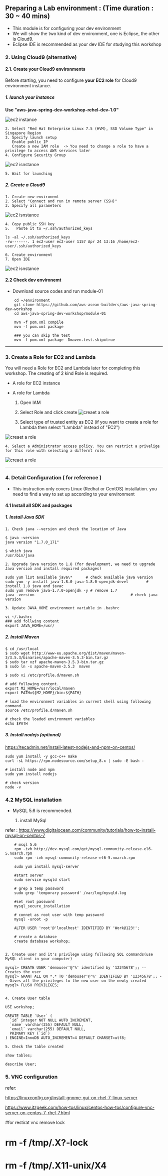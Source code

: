 ## Preparing a Lab environment : (Time duration : 30 ~ 40 mins)
- This module is for configuring your dev environment
- We will show the two kind of dev environment, one is Eclipse, the other is Cloud9.
- Eclipse IDE is recommended as your dev IDE for studying this workshop



### 2. Using Cloud9 (alternative) 


#### 2.1. Create your Cloud9 environments
Before starting, you need to configure **your EC2 role** for Cloud9 environment instance.

##### 1. launch your instance 

**Use "aws-java-spring-dev-workshop-rehel-dev-1.0"**

![ec2 instance](./images/module-01/01.png)

	2. Select "Red Hat Enterprise Linux 7.5 (HVM), SSD Volume Type" in Singapore Region	
	3. Specify launch setup 
	   Enable public IP
	   Create a new IAM role  -> You need to change a role to have a privilege to access AWS services later
	4. Configure Security Group
![ec2 isnstance](./images/module-01/03.png)	
	
	5. Wait for launching	
	
##### 2. Create a Cloud9 
	1. Create new environemt
	2. Select "Connect and run in remote server (SSH)"
	3. Specify all parameters
![ec2 isnstance](./images/module-01/04.png)	
	
	4. Copy public SSH key 
	5.	 Paste it to ~/.ssh/authorized_keys
	
```
ls -al ~/.ssh/authorized_keys 
-rw-------. 1 ec2-user ec2-user 1157 Apr 24 13:16 /home/ec2-user/.ssh/authorized_keys	

```
	6. Create environment
	7. Open IDE
	
![ec2 isnstance](./images/module-01/05.png)

#### 2.2 Check dev environemt
- Download source codes and run module-01


```
	cd ~/environment
	git clone https://github.com/aws-asean-builders/aws-java-spring-dev-workshop
	cd aws-java-spring-dev-workshop/module-01

	mvn -f pom.xml compile
	mvn -f pom.xml package
	
	### you can skip the test
	mvn -f pom.xml package -Dmaven.test.skip=true

```

<hr>

### 3. Create a Role for EC2 and Lambda
You will need a Role for EC2 and Lambda later for completing this workshop. The creating of 2 kind Role is required.
- A role for EC2 instance
- A role for Lambda

	1. Open IAM
	2. Select Role and click create
![creaet a role](./images/module-00/01.png) 

	3. Select type of trusted entity as EC2 (if you want to create a role for Lambda then select "Lambda" instead of "EC2")

![creaet a role](./images/module-00/02.png) 

	4. Select a Administrator access policy. You can restrict a privelige for this role with selecting a differnt role.
	
![creaet a role](./images/module-00/03.png) 

<hr>

### 4. Detail Configuration ( for reference )
- This instruction only covers Linux (Redhat or CentOS) installation. you need to find a way to set up according to your environment



#### 4.1 Install all SDK and packages

##### 1. Install Java SDK
	1. Check java --version and check the location of Java 
```
$ java -version
java version "1.7.0_171"

$ which java
/usr/bin/java

```
	
	2. Upgrade java version to 1.8 (for development, we need to upgrade Java version and install required packages)
	
```
sudo yum list available java\*      # check available java version
sudo yum -y install java-1.8.0 java-1.8.0-openjdk-devel        # install 1.8 java and javac
sudo yum remove java-1.7.0-openjdk -y # remove 1.7
java -version											# check java version
```

	3. Update JAVA_HOME environment variable in .bashrc

```
vi ~/.bashrc
### add follwing content
export JAVA_HOME=/usr/
```
	
##### 2. Install Maven

```
$ cd /usr/local
$ sudo wget http://www-eu.apache.org/dist/maven/maven-3/3.5.3/binaries/apache-maven-3.5.3-bin.tar.gz
$ sudo tar xzf apache-maven-3.5.3-bin.tar.gz
$ sudo ln -s apache-maven-3.5.3  maven

$ sudo vi /etc/profile.d/maven.sh

# add following content.
export M2_HOME=/usr/local/maven
export PATH=${M2_HOME}/bin:${PATH}

# load the environment variables in current shell using following command.
source /etc/profile.d/maven.sh

# check the loaded environment variables  
echo $PATH             
```

##### 3. Install nodejs (optional)
https://tecadmin.net/install-latest-nodejs-and-npm-on-centos/

```
sudo yum install -y gcc-c++ make
curl -sL https://rpm.nodesource.com/setup_8.x | sudo -E bash -

# install node and npm
sudo yum install nodejs

# check version
node -v 

```

### 4.2 MySQL installation
- MySQL 5.6 is recommended.

	1. install MySql

refer : https://www.digitalocean.com/community/tutorials/how-to-install-mysql-on-centos-7

```
	# msql 5.6
	rpm -ivh http://dev.mysql.com/get/mysql-community-release-el6-5.noarch.rpm
	sudo rpm -ivh mysql-community-release-el6-5.noarch.rpm

	sudo yum install mysql-server

	#start server
	sudo service mysqld start
	
	# grep a temp password
	sudo grep 'temporary password' /var/log/mysqld.log
	
	#set root password
	mysql_secure_installation
	
	# connet as root user with temp password
	mysql -uroot -p
	
	ALTER USER 'root'@'localhost' IDENTIFIED BY 'Work@123!';
	
	# create a database
	create database workshop;
	
```
	
	2. Create user and it's privilege using following SQL commands(use MySQL client in your computer)

```
mysql> CREATE USER 'demouser'@'%' identified by '12345678';; -- Creates the user
mysql> GRANT ALL ON *.* TO 'demouser'@'%' IDENTIFIED BY '12345678';; -- Gives all the privileges to the new user on the newly created 
mysql> FLUSH PRIVILEGES;


```

	4. Create User table 

```
USE workshop;

CREATE TABLE `User` (
  `id` integer NOT NULL AUTO_INCREMENT,
  `name` varchar(255) DEFAULT NULL,
  `email` varchar(255) DEFAULT NULL,
  PRIMARY KEY (`id`)
) ENGINE=InnoDB AUTO_INCREMENT=4 DEFAULT CHARSET=utf8;

```

	5. Check the table created

```
show tables;

describe User;
```


### 5. VNC configuration

refer: 

https://linuxconfig.org/install-gnome-gui-on-rhel-7-linux-server

https://www.itzgeek.com/how-tos/linux/centos-how-tos/configure-vnc-server-on-centos-7-rhel-7.html

#for restirat vnc
remove lock

# rm -f /tmp/.X?-lock
# rm -f /tmp/.X11-unix/X4
